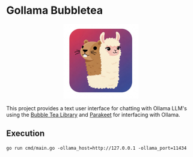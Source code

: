 # Gollama Bubbletea

<div align="center">
  <img src="images/Icon.png" alt="Icon" width="200"/>
</div>

This project provides a text user interface for chatting with Ollama LLM's using the [Bubble Tea Library](https://github.com/charmbracelet/bubbletea) and [Parakeet](https://github.com/parakeet-nest/parakeet/llm) for interfacing with Ollama.

## Execution
```
go run cmd/main.go -ollama_host=http://127.0.0.1 -ollama_port=11434
```